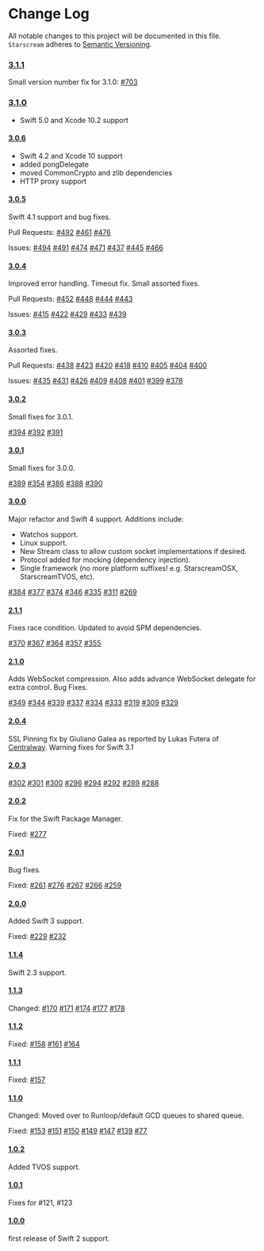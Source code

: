 # Change Log
All notable changes to this project will be documented in this file.
`Starscream` adheres to [Semantic Versioning](http://semver.org/).

### [3.1.1](https://github.com/daltoniam/Starscream/tree/3.1.1)

Small version number fix for 3.1.0: [#703](https://github.com/daltoniam/Starscream/issues/703)

### [3.1.0](https://github.com/daltoniam/Starscream/tree/3.1.0)

* Swift 5.0 and Xcode 10.2 support

#### [3.0.6](https://github.com/daltoniam/Starscream/tree/3.0.6)

* Swift 4.2 and Xcode 10 support
* added pongDelegate
* moved CommonCrypto and zlib dependencies
* HTTP proxy support

#### [3.0.5](https://github.com/daltoniam/Starscream/tree/3.0.5)

Swift 4.1 support and bug fixes.

Pull Requests:
[#492](https://github.com/daltoniam/Starscream/pull/492)
[#461](https://github.com/daltoniam/Starscream/pull/461)
[#476](https://github.com/daltoniam/Starscream/pull/476)

Issues:
[#494](https://github.com/daltoniam/Starscream/issues/494)
[#491](https://github.com/daltoniam/Starscream/issues/491)
[#474](https://github.com/daltoniam/Starscream/issues/474)
[#471](https://github.com/daltoniam/Starscream/issues/471)
[#437](https://github.com/daltoniam/Starscream/issues/437)
[#445](https://github.com/daltoniam/Starscream/issues/445)
[#466](https://github.com/daltoniam/Starscream/issues/466)


#### [3.0.4](https://github.com/daltoniam/Starscream/tree/3.0.4)

Improved error handling. Timeout fix. Small assorted fixes.

Pull Requests:
[#452](https://github.com/daltoniam/Starscream/pull/452)
[#448](https://github.com/daltoniam/Starscream/pull/448)
[#444](https://github.com/daltoniam/Starscream/pull/444)
[#443](https://github.com/daltoniam/Starscream/pull/443)

Issues:
[#415](https://github.com/daltoniam/Starscream/issues/415)
[#422](https://github.com/daltoniam/Starscream/issues/422)
[#429](https://github.com/daltoniam/Starscream/issues/429)
[#433](https://github.com/daltoniam/Starscream/issues/433)
[#439](https://github.com/daltoniam/Starscream/issues/439)

#### [3.0.3](https://github.com/daltoniam/Starscream/tree/3.0.3)

Assorted fixes.

Pull Requests:
[#438](https://github.com/daltoniam/Starscream/pull/438)
[#423](https://github.com/daltoniam/Starscream/pull/423)
[#420](https://github.com/daltoniam/Starscream/pull/420)
[#418](https://github.com/daltoniam/Starscream/pull/418)
[#410](https://github.com/daltoniam/Starscream/pull/410)
[#405](https://github.com/daltoniam/Starscream/pull/405)
[#404](https://github.com/daltoniam/Starscream/pull/404)
[#400](https://github.com/daltoniam/Starscream/pull/400)

Issues:
[#435](https://github.com/daltoniam/Starscream/issues/435)
[#431](https://github.com/daltoniam/Starscream/issues/431)
[#426](https://github.com/daltoniam/Starscream/issues/426)
[#409](https://github.com/daltoniam/Starscream/issues/409)
[#408](https://github.com/daltoniam/Starscream/issues/408)
[#401](https://github.com/daltoniam/Starscream/issues/401)
[#399](https://github.com/daltoniam/Starscream/issues/399)
[#378](https://github.com/daltoniam/Starscream/issues/378)

#### [3.0.2](https://github.com/daltoniam/Starscream/tree/3.0.2)

Small fixes for 3.0.1.

[#394](https://github.com/daltoniam/Starscream/issues/394)
[#392](https://github.com/daltoniam/Starscream/issues/392)
[#391](https://github.com/daltoniam/Starscream/issues/391)

#### [3.0.1](https://github.com/daltoniam/Starscream/tree/3.0.1)

Small fixes for 3.0.0.

[#389](https://github.com/daltoniam/Starscream/issues/389)
[#354](https://github.com/daltoniam/Starscream/issues/354)
[#386](https://github.com/daltoniam/Starscream/pull/386)
[#388](https://github.com/daltoniam/Starscream/pull/388)
[#390](https://github.com/daltoniam/Starscream/pull/390)

#### [3.0.0](https://github.com/daltoniam/Starscream/tree/3.0.0)

Major refactor and Swift 4 support. Additions include:

- Watchos support.
- Linux support.
- New Stream class to allow custom socket implementations if desired.
- Protocol added for mocking (dependency injection).
- Single framework (no more platform suffixes! e.g. StarscreamOSX, StarscreamTVOS, etc).

[#384](https://github.com/daltoniam/Starscream/issues/384)
[#377](https://github.com/daltoniam/Starscream/pull/377)
[#374](https://github.com/daltoniam/Starscream/issues/374)
[#346](https://github.com/daltoniam/Starscream/issues/346)
[#335](https://github.com/daltoniam/Starscream/issues/335)
[#311](https://github.com/daltoniam/Starscream/pull/311)
[#269](https://github.com/daltoniam/Starscream/issues/269)

#### [2.1.1](https://github.com/daltoniam/Starscream/tree/2.1.1)

Fixes race condition. Updated to avoid SPM dependencies.

[#370](https://github.com/daltoniam/Starscream/issues/370)
[#367](https://github.com/daltoniam/Starscream/issues/367)
[#364](https://github.com/daltoniam/Starscream/pull/364)
[#357](https://github.com/daltoniam/Starscream/pull/357)
[#355](https://github.com/daltoniam/Starscream/pull/355)

#### [2.1.0](https://github.com/daltoniam/Starscream/tree/2.1.0)

Adds WebSocket compression. Also adds advance WebSocket delegate for extra control. Bug Fixes.

[#349](https://github.com/daltoniam/Starscream/pull/349)
[#344](https://github.com/daltoniam/Starscream/pull/344)
[#339](https://github.com/daltoniam/Starscream/pull/339)
[#337](https://github.com/daltoniam/Starscream/pull/337)
[#334](https://github.com/daltoniam/Starscream/issues/334)
[#333](https://github.com/daltoniam/Starscream/pull/333)
[#319](https://github.com/daltoniam/Starscream/issues/319)
[#309](https://github.com/daltoniam/Starscream/issues/309)
[#329](https://github.com/daltoniam/Starscream/issues/329)

#### [2.0.4](https://github.com/daltoniam/Starscream/tree/2.0.4)

SSL Pinning fix by Giuliano Galea as reported by Lukas Futera of [Centralway](https://www.centralway.com/de/).
Warning fixes for Swift 3.1

#### [2.0.3](https://github.com/daltoniam/Starscream/tree/2.0.3)

[#302](https://github.com/daltoniam/Starscream/issues/302)
[#301](https://github.com/daltoniam/Starscream/issues/301)
[#300](https://github.com/daltoniam/Starscream/issues/300)
[#296](https://github.com/daltoniam/Starscream/issues/296)
[#294](https://github.com/daltoniam/Starscream/issues/294)
[#292](https://github.com/daltoniam/Starscream/issues/292)
[#289](https://github.com/daltoniam/Starscream/issues/289)
[#288](https://github.com/daltoniam/Starscream/issues/288)

#### [2.0.2](https://github.com/daltoniam/Starscream/tree/2.0.2)

Fix for the Swift Package Manager.

Fixed:
[#277](https://github.com/daltoniam/Starscream/issues/277)

#### [2.0.1](https://github.com/daltoniam/Starscream/tree/2.0.1)

Bug fixes.

Fixed:
[#261](https://github.com/daltoniam/Starscream/issues/261)
[#276](https://github.com/daltoniam/Starscream/issues/276)
[#267](https://github.com/daltoniam/Starscream/issues/267)
[#266](https://github.com/daltoniam/Starscream/issues/266)
[#259](https://github.com/daltoniam/Starscream/issues/259)

#### [2.0.0](https://github.com/daltoniam/Starscream/tree/2.0.0)

Added Swift 3 support.

Fixed:
[#229](https://github.com/daltoniam/Starscream/issues/229)
[#232](https://github.com/daltoniam/Starscream/issues/232)

#### [1.1.4](https://github.com/daltoniam/Starscream/tree/1.1.4)

Swift 2.3 support.

#### [1.1.3](https://github.com/daltoniam/Starscream/tree/1.1.3)

Changed:
[#170](https://github.com/daltoniam/Starscream/issues/170)
[#171](https://github.com/daltoniam/Starscream/issues/171)
[#174](https://github.com/daltoniam/Starscream/issues/174)
[#177](https://github.com/daltoniam/Starscream/issues/177)
[#178](https://github.com/daltoniam/Starscream/issues/178)

#### [1.1.2](https://github.com/daltoniam/Starscream/tree/1.1.2)

Fixed:
[#158](https://github.com/daltoniam/Starscream/issues/158)
[#161](https://github.com/daltoniam/Starscream/issues/161)
[#164](https://github.com/daltoniam/Starscream/issues/164)

#### [1.1.1](https://github.com/daltoniam/Starscream/tree/1.1.1)

Fixed:
[#157](https://github.com/daltoniam/Starscream/issues/157)

#### [1.1.0](https://github.com/daltoniam/Starscream/tree/1.1.0)

Changed:
Moved over to Runloop/default GCD queues to shared queue.

Fixed:
[#153](https://github.com/daltoniam/Starscream/issues/153)
[#151](https://github.com/daltoniam/Starscream/issues/151)
[#150](https://github.com/daltoniam/Starscream/issues/150)
[#149](https://github.com/daltoniam/Starscream/issues/149)
[#147](https://github.com/daltoniam/Starscream/issues/147)
[#139](https://github.com/daltoniam/Starscream/issues/139)
[#77](https://github.com/daltoniam/Starscream/issues/77)

#### [1.0.2](https://github.com/daltoniam/Starscream/tree/1.0.2)

Added TVOS support.

#### [1.0.1](https://github.com/daltoniam/Starscream/tree/1.0.1)

Fixes for #121, #123

#### [1.0.0](https://github.com/daltoniam/Starscream/tree/1.0.0)

first release of Swift 2 support.
